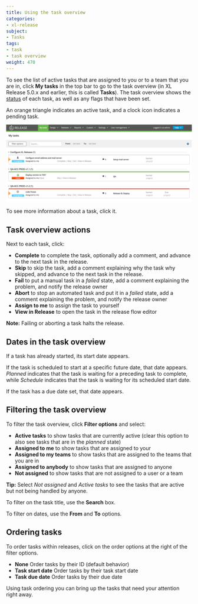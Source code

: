 ```yaml
---
title: Using the task overview
categories:
- xl-release
subject:
- Tasks
tags:
- task
- task overview
weight: 470
---
```


To see the list of active tasks that are assigned to you or to a team that you are in, click **My tasks** in the top bar to go to the task overview (in XL Release 5.0.x and earlier, this is called **Tasks**). The task overview shows the [status](/xl-release/concept/task-life-cycle.html) of each task, as well as any flags that have been set.

An orange triangle indicates an active task, and a clock icon indicates a pending task.

![Task Overview](../images/task-overview.png)

To see more information about a task, click it.

## Task overview actions

Next to each task, click:

* **Complete** to complete the task, optionally add a comment, and advance to the next task in the release.
* **Skip** to skip the task, add a comment explaining why the task why skipped, and advance to the next task in the release.
* **Fail** to put a manual task in a *failed* state, add a comment explaining the problem, and notify the release owner
* **Abort** to stop an automated task and put it in a *failed* state, add a comment explaining the problem, and notify the release owner
* **Assign to me** to assign the task to yourself
* **View in Release** to open the task in the release flow editor

**Note:** Failing or aborting a task halts the release.

## Dates in the task overview

If a task has already started, its start date appears.

If the task is scheduled to start at a specific future date, that date appears. *Planned* indicates that the task is waiting for a preceding task to complete, while *Schedule* indicates that the task is waiting for its scheduled start date.

If the task has a due date set, that date appears.

## Filtering the task overview

To filter the task overview, click **Filter options** and select:

* **Active tasks** to show tasks that are currently active (clear this option to also see tasks that are in the *planned* state)
* **Assigned to me** to show tasks that are assigned to your
* **Assigned to my teams** to show tasks that are assigned to the teams that you are in
* **Assigned to anybody** to show tasks that are assigned to anyone
* **Not assigned** to show tasks that are not assigned to a user or a team

**Tip:** Select *Not assigned* and *Active tasks* to see the tasks that are active but not being handled by anyone.

To filter on the task title, use the **Search** box.

To filter on dates, use the **From** and **To** options.

## Ordering tasks

To order tasks within releases, click on the order options at the right of the filter options.

* **None** Order tasks by their ID (default behavior)
* **Task start date** Order tasks by their task start date
* **Task due date** Order tasks by their due date

Using task ordering you can bring up the tasks that need your attention right away.
